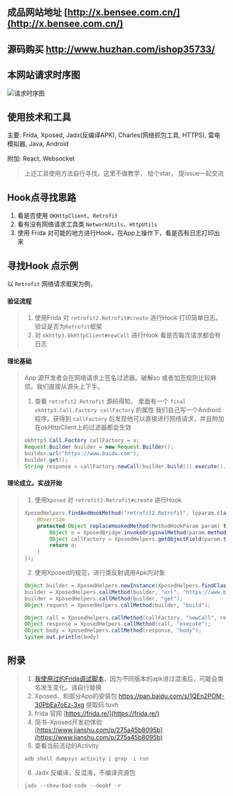 ## 成品网站地址 [http://x.bensee.com.cn/](http://x.bensee.com.cn/)
## 源码购买 http://www.huzhan.com/ishop35733/

## 本网站请求时序图

![请求时序图](https://images-file.oss-cn-hangzhou.aliyuncs.com/xposed/request-sequence-diagram.jpg)

## 使用技术和工具

主要: Frida, Xposed, Jadx(反编译APK), Charles(网络抓包工具, HTTPS), 雷电模拟器,  Java, Android

附加: React, Websocket

> 上述工具使用方法自行寻找，这里不做教学， 给个star， 提issue一起交流

## Hook点寻找思路
1. 看是否使用 `OKHttpClient`、`Retrofit`
2. 看有没有网络请求工具类 `NetworkUtils`、`HttpUtils`
3. 使用 Frida 对可能的地方进行Hook，在App上操作下，看是否有日志打印出来

## 寻找Hook 点示例
以 `Retrofit` 网络请求框架为例，
#### 验证流程
> 1. 使用Frida 对 `retrofit2.Retrofit#create` 进行Hook 打印简单日志。 验证是否为`Retrofit`框架
> 2. 对 `okhttp3.OkHttpClient#newCall` 进行Hook 看是否每次请求都会有日志

#### 理论基础
> App 源开发者会在网络请求上签名过滤器。破解so 或者加签规则比较麻烦。我们直接从源头上下手。
> 1. 查看 `retrofit2.Retrofit` 源码得知， 里面有一个  `final okhttp3.Call.Factory callFactory` 的属性
> 我们自己写一个Android程序。获得到 `callFactory` 后发现他可以直接进行网络请求，并且附加在okHttpClient上的过滤器都会生效
> 
>  ```java
> okhttp3.Call.Factory callFactory = x;
> Request.Builder builder = new Request.Builder();
> builder.url("https://www.baidu.com");
> builder.get();
> String response = callFactory.newCall(builder.build()).execute().body().string();
> ```
> 



#### 理论成立。实战开始
> 1. 使用`Xposed` 对 `retrofit2.Retrofit#create` 进行Hook
> 
> ```java
> XposedHelpers.findAndHookMethod("retrofit2.Retrofit", lpparam.classLoader, "create", Class.class, new > XC_MethodReplacement() {
>     @Override
>     protected Object replaceHookedMethod(MethodHookParam param) throws Throwable {
>         Object o = XposedBridge.invokeOriginalMethod(param.method, param.thisObject, param.args);
>         Object callFactory = XposedHelpers.getObjectField(param.thisObject, "callFactory");
>         return o;
>     }
> });
> ```
> 
> 2. 使用Xposed的规范，进行类反射调用Apk内对象
> 
> ``` java
> Object builder = XposedHelpers.newInstance(XposedHelpers.findClass("okhttp3.Request.Builder", classLoader));
> builder = XposedHelpers.callMethod(builder, "url", "https://www.baidu.com");
> builder = XposedHelpers.callMethod(builder, "get");
> Object request = XposedHelpers.callMethod(builder, "build");
> 
> Object call = XposedHelpers.callMethod(callFactory, "newCall", request);
> Object response = XposedHelpers.callMethod(call, "execute");
> Object body = XposedHelpers.callMethod(response, "body");
> System.out.println(body)
> ```
> 



## 附录
> 1. [我使用过的Frida调试脚本](./docs/frida-scripts/)，因为不同版本的apk进过混淆后，可能会类名发生变化。请自行替换
> 2. Xposed、和部分App的安装包 https://pan.baidu.com/s/1QEn2POM-30PbEa7oEz-3xg 提取码:tuvh 
> 3. frida 官网 [https://frida.re/](https://frida.re/)
> 4. 简书-Xposed开发初体验 [https://www.jianshu.com/p/275a45b8095b](https://www.jianshu.com/p/275a45b8095b)
> 5. 查看当前活动的Activity
> 
> ```shell
> adb shell dumpsys activity | grep -i run
> ```
> 
> 6. Jadx 反编译，反混淆，不编译资源包
> 
> ```shell
> jadx --show-bad-code --deobf -r
> ```
